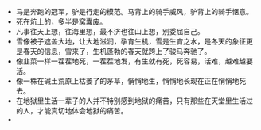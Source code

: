 - 马是奔跑的冠军，驴是行走的模范。马背上的骑手威风，驴背上的骑手惬意。
- 死在炕上的，多半是窝囊废。
- 凡事往天上想，往海里想，最不济也往山上想，别委屈自己。
- 雪像被子遮盖大地，让大地滋润，孕育生机，雪是生育之水，是冬天的象征更是春天的信息，雪来了，生机蓬勃的春天就跨上了骏马奔驰了。
- 像韭菜一样一茬茬地死，一茬茬地发，有生就有死，死容易，活难，越难越要活。
- 像一株在碱土荒原上枯萎了的茅草，悄悄地生，悄悄地长现在正在悄悄地死去。
- 在地狱里生活一辈子的人并不特别感到地狱的痛苦，只有那些在天堂里生活过的人，才能真切地体会地狱的痛苦。
- 